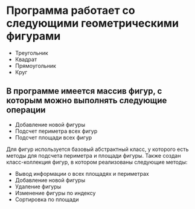 # Программа работает со следующими геометрическими фигурами

* Треугольник
* Квадрат
* Прямоугольник
* Круг

## В программе имеется массив фигур, с которым можно выполнять следующие операции

* Добавление новой фигуры
* Подсчет периметра всех фигур
* Подсчет площади всех фигур

Для фигур используется базовый абстрактный класс, у которого есть методы для подсчета периметра и площади фигуры. Также создан класс-коллекция фигур, в котором реализованы следующие методы:

* Вывод информации о всех площадях и периметрах
* Добавление новой фигуры
* Удаление фигуры
* Изменение фигуры по индексу
* Сортировка по площади
